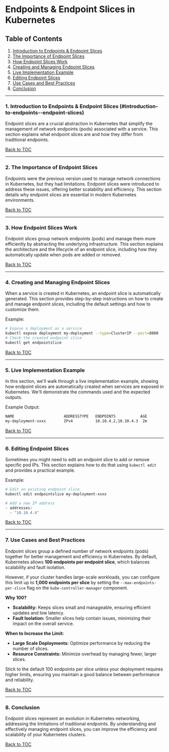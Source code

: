 # Endpoints & Endpoint Slices in Kubernetes

## Table of Contents

1. [Introduction to Endpoints & Endpoint Slices](#introduction-to-endpoints--endpoint-slices)
2. [The Importance of Endpoint Slices](#the-importance-of-endpoint-slices)
3. [How Endpoint Slices Work](#how-endpoint-slices-work)
4. [Creating and Managing Endpoint Slices](#creating-and-managing-endpoint-slices)
5. [Live Implementation Example](#live-implementation-example)
6. [Editing Endpoint Slices](#editing-endpoint-slices)
7. [Use Cases and Best Practices](#use-cases-and-best-practices)
8. [Conclusion](#conclusion)

---

### 1. Introduction to Endpoints & Endpoint Slices (#introduction-to-endpoints--endpoint-slices)

Endpoint slices are a crucial abstraction in Kubernetes that simplify the management of network endpoints (pods) associated with a service. This section explains what endpoint slices are and how they differ from traditional endpoints.

[Back to TOC](#table-of-contents)

---

### 2. The Importance of Endpoint Slices

Endpoints were the previous version used to manage network connections in Kubernetes, but they had limitations. Endpoint slices were introduced to address these issues, offering better scalability and efficiency. This section details why endpoint slices are essential in modern Kubernetes environments.

[Back to TOC](#table-of-contents)

---

### 3. How Endpoint Slices Work

Endpoint slices group network endpoints (pods) and manage them more efficiently by abstracting the underlying infrastructure. This section explains the architecture and the lifecycle of an endpoint slice, including how they automatically update when pods are added or removed.

[Back to TOC](#table-of-contents)

---

### 4. Creating and Managing Endpoint Slices

When a service is created in Kubernetes, an endpoint slice is automatically generated. This section provides step-by-step instructions on how to create and manage endpoint slices, including the default settings and how to customize them.

Example:
```bash
# Expose a deployment as a service
kubectl expose deployment my-deployment --type=ClusterIP --port=8080
# Check the created endpoint slice
kubectl get endpointslice
```

[Back to TOC](#table-of-contents)

---

### 5. Live Implementation Example

In this section, we'll walk through a live implementation example, showing how endpoint slices are automatically created when services are exposed in Kubernetes. We'll demonstrate the commands used and the expected outputs.

Example Output:
```bash
NAME                      ADDRESSTYPE   ENDPOINTS           AGE
my-deployment-xxxx        IPv4          10.10.4.2,10.10.4.3  2m
```

[Back to TOC](#table-of-contents)

---

### 6. Editing Endpoint Slices

Sometimes you might need to edit an endpoint slice to add or remove specific pod IPs. This section explains how to do that using `kubectl edit` and provides a practical example.

Example:
```bash
# Edit an existing endpoint slice
kubectl edit endpointslice my-deployment-xxxx

# Add a new IP address
- addresses:
  - "10.10.4.4"
```

[Back to TOC](#table-of-contents)

---

### 7. Use Cases and Best Practices

Endpoint slices group a defined number of network endpoints (pods) together for better management and efficiency in Kubernetes. By default, Kubernetes allows **100 endpoints per endpoint slice**, which balances scalability and fault isolation.

However, if your cluster handles large-scale workloads, you can configure this limit up to **1,000 endpoints per slice** by setting the `--max-endpoints-per-slice` flag on the `kube-controller-manager` component. 

**Why 100?**
- **Scalability:** Keeps slices small and manageable, ensuring efficient updates and low latency.
- **Fault Isolation:** Smaller slices help contain issues, minimizing their impact on the overall service.

**When to Increase the Limit:**
- **Large Scale Deployments:** Optimize performance by reducing the number of slices.
- **Resource Constraints:** Minimize overhead by managing fewer, larger slices.

Stick to the default 100 endpoints per slice unless your deployment requires higher limits, ensuring you maintain a good balance between performance and reliability.

[Back to TOC](#table-of-contents)

---

### 8. Conclusion

Endpoint slices represent an evolution in Kubernetes networking, addressing the limitations of traditional endpoints. By understanding and effectively managing endpoint slices, you can improve the efficiency and scalability of your Kubernetes clusters.

[Back to TOC](#table-of-contents)

